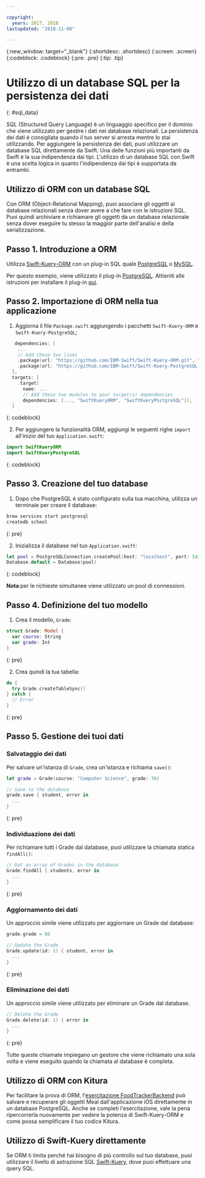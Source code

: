 ```yaml
---

copyright:
  years: 2017, 2018
lastupdated: "2018-11-08"

---
```

{:new_window: target="_blank"}
{:shortdesc: .shortdesc}
{:screen: .screen}
{:codeblock: .codeblock}
{:pre: .pre}
{:tip: .tip}

# Utilizzo di un database SQL per la persistenza dei dati
{: #sql_data}

SQL (Structured Query Language) è un linguaggio specifico per il dominio che viene utilizzato per gestire i dati nei database relazionali. La persistenza dei dati è consigliata quando il tuo server si arresta mentre lo stai utilizzando. Per aggiungere la persistenza dei dati, puoi utilizzare un database SQL direttamente da Swift.
Una delle funzioni più importanti da Swift è la sua indipendenza dai tipi. L'utilizzo di un database SQL con Swift è una scelta logica in quanto l'indipendenza dai tipi è supportata da entrambi.

## Utilizzo di ORM con un database SQL

Con ORM (Object-Relational Mapping), puoi associare gli oggetti ai database relazionali senza dover avere a che fare con le istruzioni SQL. Puoi quindi archiviare e richiamare gli oggetti da un database relazionale senza dover eseguire tu stesso la maggior parte dell'analisi e della serializzazione.

## Passo 1. Introduzione a ORM

Utilizza [Swift-Kuery-ORM](http://github.com/IBM-Swift/Swift-Kuery-ORM) con un plug-in SQL quale [PostgreSQL](http://github.com/IBM-Swift/Swift-Kuery-PostgreSQL) o [MySQL](http://github.com/IBM-Swift/SwiftKueryMySQL).

Per questo esempio, viene utilizzato il plug-in [PostgreSQL](http://github.com/IBM-Swift/Swift-Kuery-PostgreSQL). Attieniti alle istruzioni per installare il plug-in [qui](https://github.com/IBM-Swift/Swift-Kuery-PostgreSQL#postgresql-client-installation).

## Passo 2. Importazione di ORM nella tua applicazione

1. Aggiorna il file `Package.swift` aggiungendo i pacchetti `Swift-Kuery-ORM` e `Swift-Kuery-PostgreSQL`;
  ```swift
     dependencies: [
      ...
      // Add these two lines
      .package(url: "https://github.com/IBM-Swift/Swift-Kuery-ORM.git", from: "0.0.1"),
      .package(url: "https://github.com/IBM-Swift/Swift-Kuery-PostgreSQL.git", from: "1.0.0"),
    ],
    targets: [
      .target(
        name: ...
        // Add these two modules to your target(s) dependencies
        dependencies: [..., "SwiftKueryORM", "SwiftKueryPostgreSQL"]),
    ]
  ```
  {: codeblock}

2. Per aggiungere la funzionalità ORM, aggiungi le seguenti righe `import` all'inizio del tuo `Application.swift`:
  ```swift
  import SwiftKueryORM
  import SwiftKueryPostgreSQL
  ```
  {: codeblock}

## Passo 3. Creazione del tuo database

1. Dopo che PostgreSQL è stato configurato sulla tua macchina, utilizza un terminale per creare il database:
  ```bash
  brew services start postgresql
  createdb school
  ```
  {: pre}

2. Inizializza il database nel tuo `Application.swift`:
  ```swift
  let pool = PostgreSQLConnection.createPool(host: "localhost", port: 5432, options: [.databaseName("school")], poolOptions: ConnectionPoolOptions(initialCapacity: 10, maxCapacity: 50, timeout: 10000))
  Database.default = Database(pool)
  ```
  {: codeblock}

  **Nota**:per le richieste simultanee viene utilizzato un pool di connessioni.

## Passo 4. Definizione del tuo modello

1. Crea il modello, `Grade`:
  ```swift
  struct Grade: Model {
    var course: String
    var grade: Int
  }
  ```
  {: pre}

2. Crea quindi la tua tabella:
  ```swift
  do {
    try Grade.createTableSync()
  } catch {
    // Error
  }
  ```
  {: pre}

## Passo 5. Gestione dei tuoi dati

### Salvataggio dei dati

Per salvare un'istanza di `Grade`, crea un'istanza e richiama `save()`:
```swift
let grade = Grade(course: "Computer Science", grade: 76)

// Save to the database
grade.save { student, error in
  ...
}
```
{: pre}

### Individuazione dei dati

Per richiamare tutti i Grade dal database, puoi utilizzare la chiamata statica `findAll()`:
```swift
// Get an array of Grades in the database
Grade.findAll { students, error in
  ...
}
```
{: pre}

### Aggiornamento dei dati

Un approccio simile viene utilizzato per aggiornare un Grade dal database:
```swift
grade.grade = 80

// Update the Grade
Grade.update(id: 1) { student, error in
  ...
}
```
{: pre}

### Eliminazione dei dati

Un approccio simile viene utilizzato per eliminare un Grade dal database.
```swift
// Delete the Grade
Grade.delete(id: 1) { error in
  ...
}
```
{: pre}

Tutte queste chiamate impiegano un gestore che viene richiamato una sola volta e viene eseguito quando la chiamata al database è completa.

## Utilizzo di ORM con Kitura

Per facilitare la prova di ORM, l'[esercitazione FoodTrackerBackend](https://github.com/IBM/FoodTrackerBackend) può salvare e recuperare gli oggetti Meal dall'applicazione iOS direttamente in un database PostgreSQL. Anche se completi l'esercitazione, vale la pena ripercorrerla nuovamente per vedere la potenza di Swift-Kuery-ORM e come possa semplificare il tuo codice Kitura.

## Utilizzo di Swift-Kuery direttamente

Se ORM ti limita perché hai bisogno di più controllo sul tuo database, puoi utilizzare il livello di astrazione SQL [Swift-Kuery](http://github.com/IBM-Swift/Swift-Kuery), dove puoi effettuare una query SQL.
